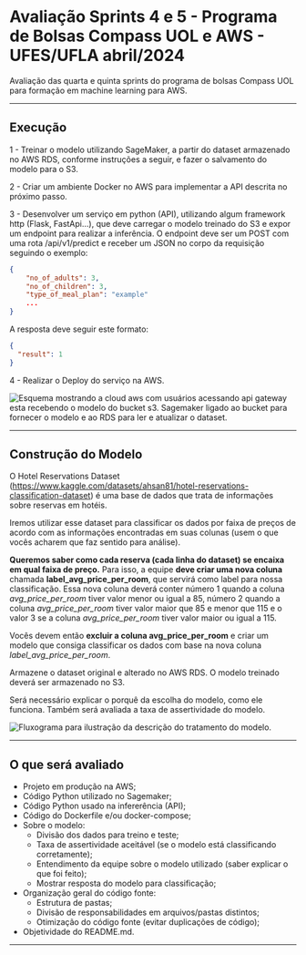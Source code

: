 # Avaliação Sprints 4 e 5 - Programa de Bolsas Compass UOL e AWS - UFES/UFLA abril/2024

Avaliação das quarta e quinta sprints do programa de bolsas Compass UOL para formação em machine learning para AWS.

***

## Execução

1 - Treinar o modelo utilizando SageMaker, a partir do dataset armazenado no AWS RDS, conforme instruções a seguir, e fazer o salvamento do modelo para o S3.

2 - Criar um ambiente Docker no AWS para implementar a API descrita no próximo passo.

3 - Desenvolver um serviço em python (API), utilizando algum framework http (Flask, FastApi...), que deve carregar o modelo treinado do S3 e expor um endpoint para realizar a inferência. O endpoint deve ser um POST com uma rota /api/v1/predict e receber um JSON no corpo da requisição seguindo o exemplo:

```json
{
    "no_of_adults": 3,
    "no_of_children": 3,
    "type_of_meal_plan": "example"
    ...
}
```

A resposta deve seguir este formato:

```json
{
  "result": 1
}
```

4 - Realizar o Deploy do serviço na AWS.

![Esquema mostrando a cloud aws com usuários acessando api gateway esta recebendo o modelo do bucket s3. Sagemaker ligado ao bucket para fornecer o modelo e ao RDS para ler e atualizar o dataset.](assets/sprint4-5.jpg)

***

## Construção do Modelo

O Hotel Reservations Dataset (<https://www.kaggle.com/datasets/ahsan81/hotel-reservations-classification-dataset>) é uma base de dados que trata de informações sobre reservas em hotéis.

Iremos utilizar esse dataset para classificar os dados por faixa de preços de acordo com as informações encontradas em suas colunas (usem o que vocês acharem que faz sentido para análise).

**Queremos saber como cada reserva (cada linha do dataset) se encaixa em qual faixa de preço.** Para isso, a equipe **deve criar uma nova coluna** chamada **label_avg_price_per_room**, que servirá como label para nossa classificação. Essa nova coluna deverá conter número 1 quando a coluna *avg_price_per_room* tiver valor menor ou igual a 85, número 2 quando a coluna *avg_price_per_room* tiver valor maior que 85 e menor que 115 e o valor 3 se a coluna *avg_price_per_room* tiver valor maior ou igual a 115.

Vocês devem então **excluir a coluna avg_price_per_room** e criar um modelo que consiga classificar os dados com base na nova coluna *label_avg_price_per_room*.

Armazene o dataset original e alterado no AWS RDS. O modelo treinado deverá ser armazenado no S3.

Será necessário explicar o porquê da escolha do modelo, como ele funciona. Também será avaliada a taxa de assertividade do modelo.

![Fluxograma para ilustração da descrição do tratamento do modelo.](assets/dataset_schema.png)

***

## O que será avaliado

- Projeto em produção na AWS;
- Código Python utilizado no Sagemaker;
- Código Python usado na infererência (API);
- Código do Dockerfile e/ou docker-compose;
- Sobre o modelo:
  - Divisão dos dados para treino e teste;
  - Taxa de assertividade aceitável (se o modelo está classificando corretamente);
  - Entendimento da equipe sobre o modelo utilizado (saber explicar o que foi feito);
  - Mostrar resposta do modelo para classificação;
- Organização geral do código fonte:
  - Estrutura de pastas;
  - Divisão de responsabilidades em arquivos/pastas distintos;
  - Otimização do código fonte (evitar duplicações de código);
- Objetividade do README.md.

***
